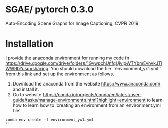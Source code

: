 # SGAE/ pytorch 0.3.0
Auto-Encoding Scene Graphs for Image Captioning, CVPR 2019

# Installation
I provide the anaconda environment for running my code in https://drive.google.com/drive/folders/1GvwpchUnfqUjvlpWTYbmEvhvkJTIWWRb?usp=sharing. You should download the file ``environment_yx1.yml'' from this link and set up the environment as follows.
1. Download the anaconda from the website https://www.anaconda.com/ and install it.
2. Go to website https://conda.io/projects/conda/en/latest/user-guide/tasks/manage-environments.html?highlight=environment to learn how to learn how to 'creating an environment from an environment.yml file'.
```
conda env create -f environment_yx1.yml
'''
